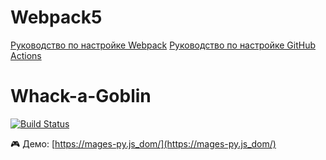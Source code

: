 # Webpack5

[Руководство по настройке Webpack](https://webpack.js.org/guides/)
[Руководство по настройке GitHub Actions](https://docs.github.com/en/actions/quickstart)


# Whack-a-Goblin

[![Build Status](https://github.com/mages-py/js_dom/actions/workflows/web.yml/badge.svg)](https://github.com/mages-py/js_dom/actions/workflows/web.yml)

🎮 Демо: [https://mages-py.js_dom/](https://mages-py.js_dom/)